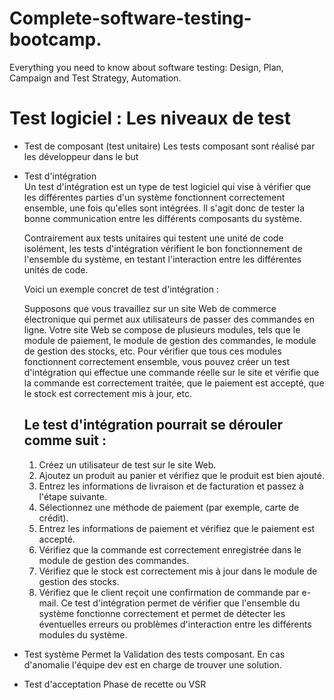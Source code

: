 # Complete-software-testing-bootcamp.
Everything you need to know about software testing: Design, Plan, Campaign and Test Strategy, Automation.

# Test logiciel : Les niveaux de test
- Test de composant (test unitaire)
    Les tests composant sont réalisé par les développeur dans le but
- Test d'intégration  
    Un test d'intégration est un type de test logiciel qui vise à vérifier que les différentes parties d'un système fonctionnent correctement ensemble, une fois qu'elles sont intégrées. Il s'agit donc de tester la bonne communication entre les différents composants du système.  

    Contrairement aux tests unitaires qui testent une unité de code isolément, les tests d'intégration vérifient le bon fonctionnement de l'ensemble du système, en testant l'interaction entre les différentes unités de code.  

    Voici un exemple concret de test d'intégration :  

    Supposons que vous travaillez sur un site Web de commerce électronique qui permet aux utilisateurs de passer des commandes en ligne. Votre site Web se compose de plusieurs modules, tels que le module de paiement, le module de gestion des commandes, le module de gestion des stocks, etc. Pour vérifier que tous ces modules fonctionnent correctement ensemble, vous pouvez créer un test d'intégration qui effectue une commande réelle sur le site et vérifie que la commande est correctement traitée, que le paiement est accepté, que le stock est correctement mis à jour, etc.

    ## Le test d'intégration pourrait se dérouler comme suit :

    1. Créez un utilisateur de test sur le site Web.
    2. Ajoutez un produit au panier et vérifiez que le produit est bien ajouté.
    3. Entrez les informations de livraison et de facturation et passez à l'étape suivante.
    4. Sélectionnez une méthode de paiement (par exemple, carte de crédit).
    5. Entrez les informations de paiement et vérifiez que le paiement est accepté.
    6. Vérifiez que la commande est correctement enregistrée dans le module de gestion des commandes.
    7. Vérifiez que le stock est correctement mis à jour dans le module de gestion des stocks.
    8. Vérifiez que le client reçoit une confirmation de commande par e-mail.
    Ce test d'intégration permet de vérifier que l'ensemble du système fonctionne correctement et permet de détecter les éventuelles erreurs ou problèmes d'interaction entre les différents modules du système.
- Test système
    Permet la Validation des tests composant. En cas d'anomalie l'équipe dev est en charge de trouver une solution.
- Test d'acceptation 
    Phase de recette ou VSR
